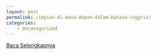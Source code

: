 ```yaml
---
layout: post
permalink: /impian-di-masa-depan-dalam-bahasa-inggris/
categories:
    - Uncategorized
---
```


[Baca Selengkapnya](/10)